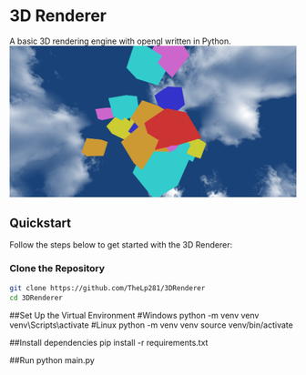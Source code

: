 # 3D Renderer

A basic 3D rendering engine with opengl written in Python.
![3D Renderer Example](https://github.com/TheLp281/3DRenderer/raw/main/images/example.png)

## Quickstart

Follow the steps below to get started with the 3D Renderer:

### Clone the Repository
```sh
git clone https://github.com/TheLp281/3DRenderer
cd 3DRenderer
```

##Set Up the Virtual Environment
#Windows
python -m venv venv
venv\Scripts\activate
#Linux
python -m venv venv
source venv/bin/activate

##Install dependencies
pip install -r requirements.txt

##Run
python main.py
